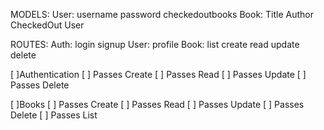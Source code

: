 MODELS:
  User:
    username
    password
    checkedoutbooks
  Book:
    Title
    Author
    CheckedOut
    User


ROUTES:
  Auth:
    login
    signup
  User:
    profile
  Book:
    list
    create
    read
    update
    delete

[ ]Authentication
  [ ] Passes Create
  [ ] Passes Read
  [ ] Passes Update
  [ ] Passes Delete

[ ]Books
  [ ] Passes Create
  [ ] Passes Read
  [ ] Passes Update
  [ ] Passes Delete
  [ ] Passes List
  
